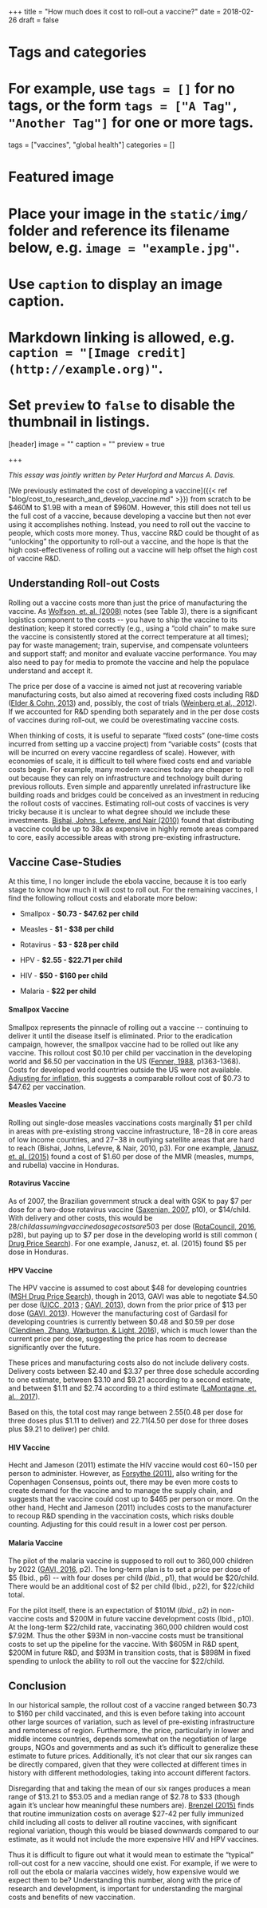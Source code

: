 +++
title = "How much does it cost to roll-out a vaccine?"
date = 2018-02-26
draft = false

# Tags and categories
# For example, use `tags = []` for no tags, or the form `tags = ["A Tag", "Another Tag"]` for one or more tags.
tags = ["vaccines", "global health"]
categories = []

# Featured image
# Place your image in the `static/img/` folder and reference its filename below, e.g. `image = "example.jpg"`.
# Use `caption` to display an image caption.
#   Markdown linking is allowed, e.g. `caption = "[Image credit](http://example.org)"`.
# Set `preview` to `false` to disable the thumbnail in listings.
[header]
image = ""
caption = ""
preview = true

+++


_This essay was jointly written by Peter Hurford and Marcus A. Davis._

[We previously estimated the cost of developing a vaccine]({{< ref "blog/cost_to_research_and_develop_vaccine.md" >}}) from scratch to be $460M to $1.9B with a mean of $960M. However, this still does not tell us the full cost of a vaccine, because developing a vaccine but then not ever using it accomplishes nothing. Instead, you need to roll out the vaccine to people, which costs more money. Thus, vaccine R&D could be thought of as “unlocking” the opportunity to roll-out a vaccine, and the hope is that the high cost-effectiveness of rolling out a vaccine will help offset the high cost of vaccine R&D.

## Understanding Roll-out Costs

Rolling out a vaccine costs more than just the price of manufacturing the vaccine. As [Wolfson, et. al. (2008)](http://www.who.int/bulletin/volumes/86/1/07-045096/en/) notes (see Table 3), there is a significant logistics component to the costs -- you have to ship the vaccine to its destination; keep it stored correctly (e.g., using a “cold chain” to make sure the vaccine is consistently stored at the correct temperature at all times); pay for waste management; train, supervise, and compensate volunteers and support staff; and monitor and evaluate vaccine performance. You may also need to pay for media to promote the vaccine and help the populace understand and accept it.

The price per dose of a vaccine is aimed not just at recovering variable manufacturing costs, but also aimed at recovering fixed costs including R&D ([Elder & Cohn, 2013](http://blogs.plos.org/speakingofmedicine/2013/04/23/vaccines-in-developing-countries-why-the-high-prices/)) and, possibly, the cost of trials ([Weinberg et al., 2012](https://www.ncbi.nlm.nih.gov/pmc/articles/PMC3551877/)). If we accounted for R&D spending both separately and in the per dose costs of vaccines during roll-out, we could be overestimating vaccine costs.

When thinking of costs, it is useful to separate “fixed costs” (one-time costs incurred from setting up a vaccine project) from “variable costs” (costs that will be incurred on every vaccine regardless of scale). However, with economies of scale, it is difficult to tell where fixed costs end and variable costs begin. For example, many modern vaccines today are cheaper to roll out because they can rely on infrastructure and technology built during previous rollouts. Even simple and apparently unrelated infrastructure like building roads and bridges could be conceived as an investment in reducing the rollout costs of vaccines. Estimating roll-out costs of vaccines is very tricky because it is unclear to what degree should we include these investments. [Bishai, Johns, Lefevre, and Nair (2010)](http://www.who.int/immunization/sage/1_Bishai_Economic_analysis.pdf) found that distributing a vaccine could be up to 38x as expensive in highly remote areas compared to core, easily accessible areas with strong pre-existing infrastructure.

## Vaccine Case-Studies

At this time, I no longer include the ebola vaccine, because it is too early stage to know how much it will cost to roll out. For the remaining vaccines, I find the following rollout costs and elaborate more below:

*   Smallpox - **$0.73 - $47.62 per child**

*   Measles - **$1 - $38 per child**

*   Rotavirus - **$3 - $28 per child**

*   HPV - **$2.55 - $22.71 per child**

*   HIV - **$50 - $160 per child**

*   Malaria - **$22 per child**

#### Smallpox Vaccine

Smallpox represents the pinnacle of rolling out a vaccine -- continuing to deliver it until the disease itself is eliminated. Prior to the eradication campaign, however, the smallpox vaccine had to be rolled out like any vaccine. This rollout cost $0.10 per child per vaccination in the developing world and $6.50 per vaccination in the US ([Fenner, 1988](https://drive.google.com/file/d/0B3lpvu9ww5atZlJoNDl1WjRDSzA/view), p1363-1368). Costs for developed world countries outside the US were not available. [Adjusting for inflation](https://docs.google.com/spreadsheets/d/1kBlG98jsDD2nsXRXLdPJXRgR30-8dnQPF_OQfDXPY_g/edit?usp=sharing), this suggests a comparable rollout cost of $0.73 to $47.62 per vaccination.

#### Measles Vaccine

Rolling out single-dose measles vaccinations costs marginally $1 per child in areas with pre-existing strong vaccine infrastructure, $18-$28 in core areas of low income countries, and $27-$38 in outlying satellite areas that are hard to reach (Bishai, Johns, Lefevre, & Nair, 2010, p3). For one example, [Janusz, et. al. (2015)](https://www.researchgate.net/publication/275528205_Examining_the_cost_of_delivering_routine_immunization_in_Honduras) found a cost of $1.60 per dose of the MMR (measles, mumps, and rubella) vaccine in Honduras.

#### Rotavirus Vaccine

As of 2007, the Brazilian government struck a deal with GSK to pay $7 per dose for a two-dose rotavirus vaccine ([Saxenian, 2007](http://screening.iarc.fr/doc/IAVI_PATH_HPV_financing.pdf), p10), or $14/child. With delivery and other costs, this would be $28/child assuming vaccine dosage costs are 50% of costs ([Brenzel, 2015](https://www.sciencedirect.com/science/article/pii/S0264410X15000225)). Later, GAVI negotiated a price of ~$3 per dose ([RotaCouncil, 2016](http://rotacouncil.org/wp-content/uploads/2016/03/White-paper-FINAL-v2.pdf), p28), but paying up to $7 per dose in the developing world is still common ( [Drug Price Search](http://erc.msh.org/dmpguide/resultsdetail.cfm?language=english&code=ROTX&s_year=2014&year=2014&str=&desc=Vaccine%2C%20Rotavirus&pack=new&frm=VIAL&rte=PO&class_code2=19%2E3%2E&supplement=&class_name=%2819%2E3%2E%29Vaccines%3Cbr%3E)). For one example, Janusz, et. al. (2015) found $5 per dose in Honduras.

#### HPV Vaccine

The HPV vaccine is assumed to cost about $48 for developing countries ([MSH Drug Price Search](http://erc.msh.org/dmpguide/resultsdetail.cfm?language=english&code=HPVX&s_year=2014&year=2014&str=&desc=Vaccine%2C%20HPV&pack=new&frm=VIAL&rte=INJ&class_code2=19%2E3%2E&supplement=&class_name=%2819%2E3%2E%29Vaccines%3Cbr%3E)), though in 2013, GAVI was able to negotiate $4.50 per dose ([UICC, 2013](http://www.uicc.org/gavi-roll-out-record-low-price-hpv-vaccines) ; [GAVI, 2013](http://www.gavi.org/library/news/press-releases/2013/hpv-price-announcement/)), down from the prior price of $13 per dose ([GAVI, 2013](http://www.gavi.org/library/news/press-releases/2013/hpv-price-announcement/)). However the manufacturing cost of Gardasil for developing countries is currently between $0.48 and $0.59 per dose ([Clendinen, Zhang, Warburton, & Light, 2016](https://www.sciencedirect.com/science/article/pii/S0264410X16308568)), which is much lower than the current price per dose, suggesting the price has room to decrease significantly over the future.

These prices and manufacturing costs also do not include delivery costs. Delivery costs between $2.40 and $3.37 per three dose schedule according to one estimate, between $3.10 and $9.21 according to a second estimate, and between $1.11 and $2.74 according to a third estimate ([LaMontagne, et. al., 2017](https://www.ncbi.nlm.nih.gov/pubmed/28691329)).

Based on this, the total cost may range between $2.55 ($0.48 per dose for three doses plus $1.11 to deliver) and $22.71 ($4.50 per dose for three doses plus $9.21 to deliver) per child.

#### HIV Vaccine

Hecht and Jameson (2011) estimate the HIV vaccine would cost $60-$150 per person to administer. However, as [Forsythe (2011)](http://www.copenhagenconsensus.com/sites/default/files/forsythe.pdf), also writing for the Copenhagen Consensus, points out, there may be even more costs to create demand for the vaccine and to manage the supply chain, and suggests that the vaccine could cost up to $465 per person or more. On the other hand, Hecht and Jameson (2011) includes costs to the manufacturer to recoup R&D spending in the vaccination costs, which risks double counting. Adjusting for this could result in a lower cost per person.

#### Malaria Vaccine

The pilot of the malaria vaccine is supposed to roll out to 360,000 children by 2022 ([GAVI, 2016](http://www.gavi.org/about/governance/gavi-board/minutes/2016/22-june/minutes/09---malaria-vaccine-pilots---appendices/), p2). The long-term plan is to set a price per dose of $5 (Ibid., p6) -- with four doses per child (_Ibid._, p1), that would be $20/child. There would be an additional cost of $2 per child (Ibid., p22), for $22/child total.

For the pilot itself, there is an expectation of $101M (_Ibid._, p2) in non-vaccine costs and $200M in future vaccine development costs (Ibid., p10). At the long-term $22/child rate, vaccinating 360,000 children would cost $7.92M. Thus the other $93M in non-vaccine costs must be transitional costs to set up the pipeline for the vaccine. With $605M in R&D spent, $200M in future R&D, and $93M in transition costs, that is $898M in fixed spending to unlock the ability to roll out the vaccine for $22/child.

## Conclusion

In our historical sample, the rollout cost of a vaccine ranged between $0.73 to $160 per child vaccinated, and this is even before taking into account other large sources of variation, such as level of pre-existing infrastructure and remoteness of region. Furthermore, the price, particularly in lower and middle income countries, depends somewhat on the negotiation of large groups, NGOs and governments and as such it’s difficult to generalize these estimate to future prices. Additionally, it’s not clear that our six ranges can be directly compared, given that they were collected at different times in history with different methodologies, taking into account different factors.

Disregarding that and taking the mean of our six ranges produces a mean range of $13.21 to $53.05 and a median range of $2.78 to $33 (though again it’s unclear how meaningful these numbers are). [Brenzel (2015)](https://www.sciencedirect.com/science/article/pii/S0264410X15000225) finds that routine immunization costs on average $27-42 per fully immunized child including all costs to deliver all routine vaccines, with significant regional variation, though this would be biased downwards compared to our estimate, as it would not include the more expensive HIV and HPV vaccines.

Thus it is difficult to figure out what it would mean to estimate the “typical” roll-out cost for a new vaccine, should one exist. For example, if we were to roll out the ebola or malaria vaccines widely, how expensive would we expect them to be? Understanding this number, along with the price of research and development, is important for understanding the marginal costs and benefits of new vaccination.